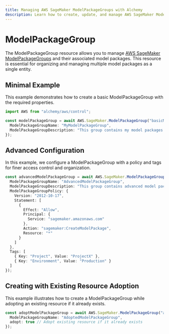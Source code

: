 ```yaml
---
title: Managing AWS SageMaker ModelPackageGroups with Alchemy
description: Learn how to create, update, and manage AWS SageMaker ModelPackageGroups using Alchemy Cloud Control.
---
```


# ModelPackageGroup

The ModelPackageGroup resource allows you to manage [AWS SageMaker ModelPackageGroups](https://docs.aws.amazon.com/sagemaker/latest/userguide/) and their associated model packages. This resource is essential for organizing and managing multiple model packages as a single entity.

## Minimal Example

This example demonstrates how to create a basic ModelPackageGroup with the required properties.

```ts
import AWS from "alchemy/aws/control";

const modelPackageGroup = await AWS.SageMaker.ModelPackageGroup("basicModelPackageGroup", {
  ModelPackageGroupName: "MyModelPackageGroup",
  ModelPackageGroupDescription: "This group contains my model packages for project X"
});
```

## Advanced Configuration

In this example, we configure a ModelPackageGroup with a policy and tags for finer access control and organization.

```ts
const advancedModelPackageGroup = await AWS.SageMaker.ModelPackageGroup("advancedModelPackageGroup", {
  ModelPackageGroupName: "AdvancedModelPackageGroup",
  ModelPackageGroupDescription: "This group contains advanced model packages with specific policies",
  ModelPackageGroupPolicy: {
    Version: "2012-10-17",
    Statement: [
      {
        Effect: "Allow",
        Principal: {
          Service: "sagemaker.amazonaws.com"
        },
        Action: "sagemaker:CreateModelPackage",
        Resource: "*"
      }
    ]
  },
  Tags: [
    { Key: "Project", Value: "ProjectX" },
    { Key: "Environment", Value: "Production" }
  ]
});
```

## Creating with Existing Resource Adoption

This example illustrates how to create a ModelPackageGroup while adopting an existing resource if it already exists.

```ts
const adoptModelPackageGroup = await AWS.SageMaker.ModelPackageGroup("adoptModelPackageGroup", {
  ModelPackageGroupName: "AdoptedModelPackageGroup",
  adopt: true // Adopt existing resource if it already exists
});
```